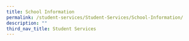 ```yaml
---
title: School Information
permalink: /student-services/Student-Services/School-Information/
description: ""
third_nav_title: Student Services
---
```

